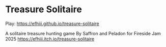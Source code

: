 # Treasure Solitaire
Play: https://efhiii.github.io/treasure-solitaire

A solitaire treasure hunting game
By Saffron and Peladon for Fireside Jam 2025
https://efhiii.itch.io/treasure-solitaire
